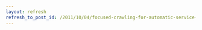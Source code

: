 ```yaml
---
layout: refresh
refresh_to_post_id: /2011/10/04/focused-crawling-for-automatic-service-discovery-annotation-and-classification-in-industrial-digital-ecosystems-paper-review
---
```

